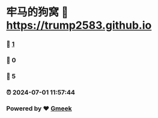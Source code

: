 # 牢马的狗窝 :link: https://trump2583.github.io 
### :page_facing_up: [1](https://trump2583.github.io/tag.html) 
### :speech_balloon: 0 
### :hibiscus: 5 
### :alarm_clock: 2024-07-01 11:57:44 
### Powered by :heart: [Gmeek](https://github.com/Meekdai/Gmeek)
